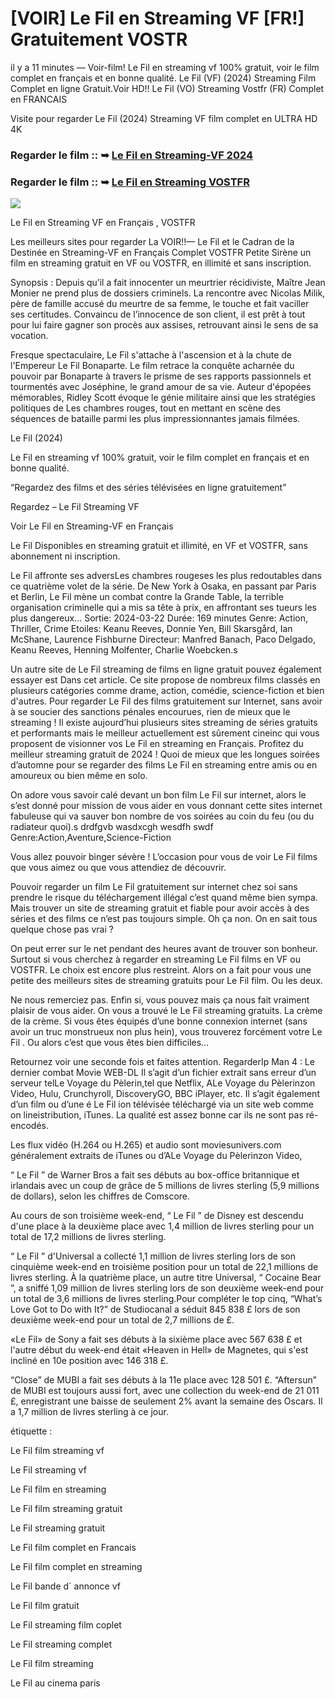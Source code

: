 # [VOIR] Le Fil en Streaming VF [FR!] Gratuitement VOSTR

il y a 11 minutes — Voir-film! Le Fil en streaming vf 100% gratuit, voir le film complet en français et en bonne qualité. Le Fil (VF) (2024) Streaming Film Complet en ligne Gratuit.Voir HD!! Le Fil (VO) Streaming Vostfr (FR) Complet en FRANCAIS

Visite pour regarder Le Fil (2024) Streaming VF film complet en ULTRA HD 4K

### Regarder le film :: ➥ [Le Fil en Streaming-VF 2024](https://t.co/cW0LKHkZyW)

### Regarder le film :: ➥ [Le Fil en Streaming VOSTFR](https://t.co/cW0LKHkZyW)

<p dir="auto"><a href="https://t.co/cW0LKHkZyW" title="PLAYHD" rel="nofollow"><img src="https://i.imgur.com/jhNGoEt.gif" style="max-width: 100%;"></a></p>

Le Fil en Streaming VF en Français , VOSTFR

Les meilleurs sites pour regarder La VOIR!!— Le Fil et le Cadran de la Destinée en Streaming-VF en Français Complet VOSTFR Petite Sirène un film en streaming gratuit en VF ou VOSTFR, en illimité et sans inscription.

Synopsis : Depuis qu’il a fait innocenter un meurtrier récidiviste, Maître Jean Monier ne prend plus de dossiers criminels. La rencontre avec Nicolas Milik, père de famille accusé du meurtre de sa femme, le touche et fait vaciller ses certitudes. Convaincu de l’innocence de son client, il est prêt à tout pour lui faire gagner son procès aux assises, retrouvant ainsi le sens de sa vocation.

Fresque spectaculaire, Le Fil s'attache à l'ascension et à la chute de l'Empereur Le Fil Bonaparte. Le film retrace la conquête acharnée du pouvoir par Bonaparte à travers le prisme de ses rapports passionnels et tourmentés avec Joséphine, le grand amour de sa vie. Auteur d'épopées mémorables, Ridley Scott évoque le génie militaire ainsi que les stratégies politiques de Les chambres rouges, tout en mettant en scène des séquences de bataille parmi les plus impressionnantes jamais filmées.

Le Fil (2024)

Le Fil en streaming vf 100% gratuit, voir le film complet en français et en bonne qualité.

“Regardez des films et des séries télévisées en ligne gratuitement”

Regardez – Le Fil Streaming VF

Voir Le Fil en Streaming-VF en Français

Le Fil Disponibles en streaming gratuit et illimité, en VF et VOSTFR, sans abonnement ni inscription.

Le Fil affronte ses adversLes chambres rougeses les plus redoutables dans ce quatrième volet de la série. De New York à Osaka, en passant par Paris et Berlin, Le Fil mène un combat contre la Grande Table, la terrible organisation criminelle qui a mis sa tête à prix, en affrontant ses tueurs les plus dangereux... Sortie: 2024-03-22 Durée: 169 minutes Genre: Action, Thriller, Crime Etoiles: Keanu Reeves, Donnie Yen, Bill Skarsgård, Ian McShane, Laurence Fishburne Directeur: Manfred Banach, Paco Delgado, Keanu Reeves, Henning Molfenter, Charlie Woebcken.s

Un autre site de Le Fil streaming de films en ligne gratuit pouvez également essayer est Dans cet article. Ce site propose de nombreux films classés en plusieurs catégories comme drame, action, comédie, science-fiction et bien d'autres. Pour regarder Le Fil des films gratuitement sur Internet, sans avoir à se soucier des sanctions pénales encourues, rien de mieux que le streaming ! Il existe aujourd’hui plusieurs sites streaming de séries gratuits et performants mais le meilleur actuellement est sûrement cineinc qui vous proposent de visionner vos Le Fil en streaming en Français. Profitez du meilleur streaming gratuit de 2024 ! Quoi de mieux que les longues soirées d’automne pour se regarder des films Le Fil en streaming entre amis ou en amoureux ou bien même en solo.

On adore vous savoir calé devant un bon film Le Fil sur internet, alors le s’est donné pour mission de vous aider en vous donnant cette sites internet fabuleuse qui va sauver bon nombre de vos soirées au coin du feu (ou du radiateur quoi).s drdfgvb wasdxcgh wesdfh swdf Genre:Action,Aventure,Science-Fiction

Vous allez pouvoir binger sévère ! L’occasion pour vous de voir Le Fil films que vous aimez ou que vous attendiez de découvrir.

Pouvoir regarder un film Le Fil gratuitement sur internet chez soi sans prendre le risque du téléchargement illégal c’est quand même bien sympa. Mais trouver un site de streaming gratuit et fiable pour avoir accès à des séries et des films ce n’est pas toujours simple. Oh ça non. On en sait tous quelque chose pas vrai ?

On peut errer sur le net pendant des heures avant de trouver son bonheur. Surtout si vous cherchez à regarder en streaming Le Fil films en VF ou VOSTFR. Le choix est encore plus restreint. Alors on a fait pour vous une petite des meilleurs sites de streaming gratuits pour Le Fil film. Ou les deux.

Ne nous remerciez pas. Enfin si, vous pouvez mais ça nous fait vraiment plaisir de vous aider. On vous a trouvé le Le Fil streaming gratuits. La crème de la crème. Si vous êtes équipés d’une bonne connexion internet (sans avoir un truc monstrueux non plus hein), vous trouverez forcément votre Le Fil . Ou alors c’est que vous êtes bien difficiles…

Retournez voir une seconde fois et faites attention. RegarderIp Man 4 : Le dernier combat Movie WEB-DL Il s’agit d’un fichier extrait sans erreur d’un serveur telLe Voyage du Pèlerin,tel que Netflix, ALe Voyage du Pèlerinzon Video, Hulu, Crunchyroll, DiscoveryGO, BBC iPlayer, etc. Il s’agit également d’un film ou d’une é Le Fil ion télévisée téléchargé via un site web comme on lineistribution, iTunes. La qualité est assez bonne car ils ne sont pas ré-encodés.

Les flux vidéo (H.264 ou H.265) et audio sont moviesunivers.com généralement extraits de iTunes ou d’ALe Voyage du Pèlerinzon Video,

“ Le Fil ” de Warner Bros a fait ses débuts au box-office britannique et irlandais avec un coup de grâce de 5 millions de livres sterling (5,9 millions de dollars), selon les chiffres de Comscore.

Au cours de son troisième week-end, “ Le Fil ” de Disney est descendu d'une place à la deuxième place avec 1,4 million de livres sterling pour un total de 17,2 millions de livres sterling.

“ Le Fil ” d'Universal a collecté 1,1 million de livres sterling lors de son cinquième week-end en troisième position pour un total de 22,1 millions de livres sterling. À la quatrième place, un autre titre Universal, “ Cocaine Bear ”, a sniffé 1,09 million de livres sterling lors de son deuxième week-end pour un total de 3,6 millions de livres sterling.Pour compléter le top cinq, “What’s Love Got to Do with It?” de Studiocanal a séduit 845 838 £ lors de son deuxième week-end pour un total de 2,7 millions de £.

«Le Fil» de Sony a fait ses débuts à la sixième place avec 567 638 £ et l'autre début du week-end était «Heaven in Hell» de Magnetes, qui s'est incliné en 10e position avec 146 318 £.

“Close” de MUBI a fait ses débuts à la 11e place avec 128 501 £. “Aftersun” de MUBI est toujours aussi fort, avec une collection du week-end de 21 011 £, enregistrant une baisse de seulement 2% avant la semaine des Oscars. Il a 1,7 million de livres sterling à ce jour.

étiquette :

Le Fil film streaming vf

Le Fil streaming vf

Le Fil film en streaming

Le Fil film streaming gratuit

Le Fil streaming gratuit

Le Fil film complet en Francais

Le Fil film complet en streaming

Le Fil bande d` annonce vf

Le Fil film gratuit

Le Fil streaming film coplet

Le Fil streaming complet

Le Fil film streaming

Le Fil au cinema paris
